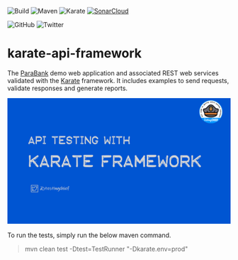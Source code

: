 ![Build](http://img.shields.io/badge/release-1.0-GREEN.svg)
![Maven](https://github.com/testingchief/karate-api-framework/workflows/maven-build/badge.svg)
![Karate](http://img.shields.io/badge/karate-1.3.1-GREEN.svg)
[![SonarCloud](https://img.shields.io/sonar/quality_gate/testingchief_karate-api-framework/main?server=https%3A%2F%2Fsonarcloud.io)](https://sonarcloud.io/summary/new_code?id=testingchief_karate-api-framework)

![GitHub](https://img.shields.io/github/stars/testingchief/karate-api-framework?style=social)
![Twitter](http://img.shields.io/badge/@testingchief--lightgrey?logo=twitter&amp;style=social)

# karate-api-framework
The [ParaBank](https://parabank.parasoft.com/parabank/index.htm) demo web application and associated REST web services validated with the [Karate](https://github.com/karatelabs/karate) framework. It includes examples to send requests, validate responses and generate reports.

![karate](https://github.com/testingchief/karate-api-framework/blob/main/src/test/resources/karate.png?raw=true)

To run the tests, simply run the below maven command.
> mvn clean test -Dtest=TestRunner "-Dkarate.env=prod"
